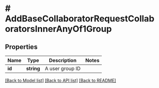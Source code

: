 # # AddBaseCollaboratorRequestCollaboratorsInnerAnyOf1Group

## Properties

Name | Type | Description | Notes
------------ | ------------- | ------------- | -------------
**id** | **string** | A user group ID |

[[Back to Model list]](../../README.md#models) [[Back to API list]](../../README.md#endpoints) [[Back to README]](../../README.md)
